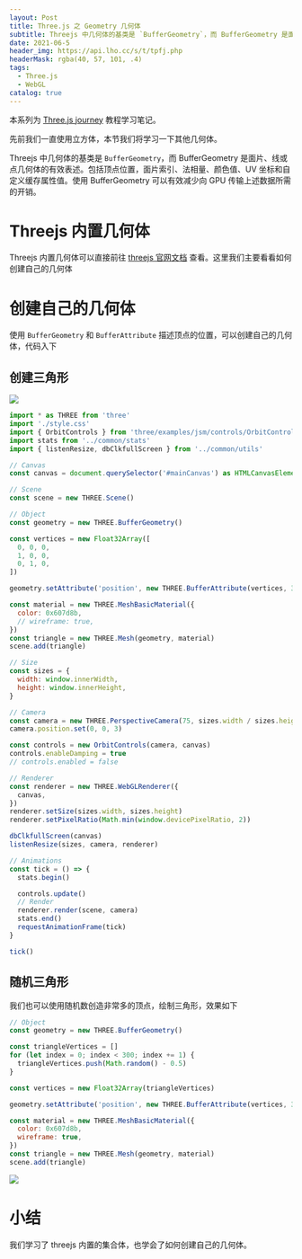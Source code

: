 ```yaml
---
layout: Post
title: Three.js 之 Geometry 几何体
subtitle: Threejs 中几何体的基类是 `BufferGeometry`，而 BufferGeometry 是面片、线或点几何体的有效表述。
date: 2021-06-5
header_img: https://api.lho.cc/s/t/tpfj.php
headerMask: rgba(40, 57, 101, .4)
tags:
  - Three.js
  - WebGL
catalog: true
---
```


本系列为 [Three.js journey](https://threejs-journey.com/) 教程学习笔记。

先前我们一直使用立方体，本节我们将学习一下其他几何体。

Threejs 中几何体的基类是 `BufferGeometry`，而 BufferGeometry 是面片、线或点几何体的有效表述。包括顶点位置，面片索引、法相量、颜色值、UV 坐标和自定义缓存属性值。使用 BufferGeometry 可以有效减少向 GPU 传输上述数据所需的开销。





# Threejs 内置几何体

Threejs 内置几何体可以直接前往 [threejs 官网文档](https://threejs.org/docs/index.html#api/zh/geometries/BoxGeometry) 查看。这里我们主要看看如何创建自己的几何体

# 创建自己的几何体

使用 `BufferGeometry` 和 `BufferAttribute` 描述顶点的位置，可以创建自己的几何体，代码入下

## 创建三角形

![](https://gw.alicdn.com/imgextra/i4/O1CN01p74PlN1uQhoy4rroP_!!6000000006032-1-tps-1131-489.gif)

```js
import * as THREE from 'three'
import './style.css'
import { OrbitControls } from 'three/examples/jsm/controls/OrbitControls'
import stats from '../common/stats'
import { listenResize, dbClkfullScreen } from '../common/utils'

// Canvas
const canvas = document.querySelector('#mainCanvas') as HTMLCanvasElement

// Scene
const scene = new THREE.Scene()

// Object
const geometry = new THREE.BufferGeometry()

const vertices = new Float32Array([
  0, 0, 0,
  1, 0, 0,
  0, 1, 0,
])

geometry.setAttribute('position', new THREE.BufferAttribute(vertices, 3))

const material = new THREE.MeshBasicMaterial({
  color: 0x607d8b,
  // wireframe: true,
})
const triangle = new THREE.Mesh(geometry, material)
scene.add(triangle)

// Size
const sizes = {
  width: window.innerWidth,
  height: window.innerHeight,
}

// Camera
const camera = new THREE.PerspectiveCamera(75, sizes.width / sizes.height, 1, 100)
camera.position.set(0, 0, 3)

const controls = new OrbitControls(camera, canvas)
controls.enableDamping = true
// controls.enabled = false

// Renderer
const renderer = new THREE.WebGLRenderer({
  canvas,
})
renderer.setSize(sizes.width, sizes.height)
renderer.setPixelRatio(Math.min(window.devicePixelRatio, 2))

dbClkfullScreen(canvas)
listenResize(sizes, camera, renderer)

// Animations
const tick = () => {
  stats.begin()

  controls.update()
  // Render
  renderer.render(scene, camera)
  stats.end()
  requestAnimationFrame(tick)
}

tick()
```
## 随机三角形

我们也可以使用随机数创造非常多的顶点，绘制三角形，效果如下

```js
// Object
const geometry = new THREE.BufferGeometry()

const triangleVertices = []
for (let index = 0; index < 300; index += 1) {
  triangleVertices.push(Math.random() - 0.5)
}

const vertices = new Float32Array(triangleVertices)

geometry.setAttribute('position', new THREE.BufferAttribute(vertices, 3))

const material = new THREE.MeshBasicMaterial({
  color: 0x607d8b,
  wireframe: true,
})
const triangle = new THREE.Mesh(geometry, material)
scene.add(triangle)
```

![](https://gw.alicdn.com/imgextra/i1/O1CN01BrURqS26VzmtArZLT_!!6000000007668-1-tps-1131-581.gif)


# 小结

我们学习了 threejs 内置的集合体，也学会了如何创建自己的几何体。
